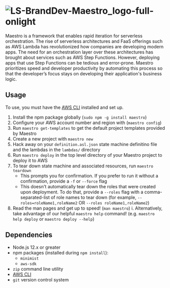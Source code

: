 # ![LS-BrandDev-Maestro_logo-full-onlight](https://user-images.githubusercontent.com/42946880/91614803-739b7200-e93f-11ea-85aa-32f5fbb5f150.png)

Maestro is a framework that enables rapid iteration for serverless orchestration. The rise of serverless architectures and FaaS offerings such as AWS Lambda has revolutionized how companies are developing modern apps. The need for an orchestration layer over these architectures has brought about services such as AWS Step Functions. However, deploying apps that use Step Functions can be tedious and error-prone. Maestro prioritizes speed and developer productivity by automating this process so that the developer’s focus stays on developing their application's business logic. 

## Usage

To use, you must have the [AWS CLI][aws-cli] installed and set up.

1. Install the npm package globally (`sudo npm -g install maestro`)
2. Configure your AWS account number and region with (`maestro config`)
3. Run `maestro get-templates` to get the default project templates provided by Maestro
4. Create a new project with `maestro new`
5. Hack away on your `definition.asl.json` state machine definitino file and the lambdas in the `lambdas/` directory
6. Run `maestro deploy` in the top level directory of your Maestro project to deploy it to AWS
7. To tear down state machine and associated resources, run `maestro teardown`
   - This prompts you for confirmation. If you prefer to run it without a confirmation, provide a `-f` or `--force` flag
   - This doesn't automatically tear down the roles that were created upon deployment. To do that, provide a `--roles` flag with a comma-separated-list of role names to tear down (for example, `--roles=roleName1,roleName2` OR `--roles roleName1,roleName2`)
8. Read the man pages and get up to speed! (`man maestro`)
   i. Alternatively, take advantage of our helpful `maestro help` command! (e.g. `maestro help deploy` or `maestro deploy --help`)

## Dependencies

- Node.js 12.x or greater
- npm packages (installed during `npm install`):
  - `minimist`
  - `aws-sdk`
- `zip` command line utility
- [AWS CLI][aws-cli]
- `git` version control system

[aws-cli]: https://aws.amazon.com/cli/
